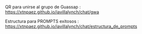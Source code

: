 QR para unirse al grupo de Guassap : https://xtnpaez.github.io/iavillalynch/chat/gwa

Estructura para PROMPTS exitosos : https://xtnpaez.github.io/iavillalynch/chat/estructura_de_prompts